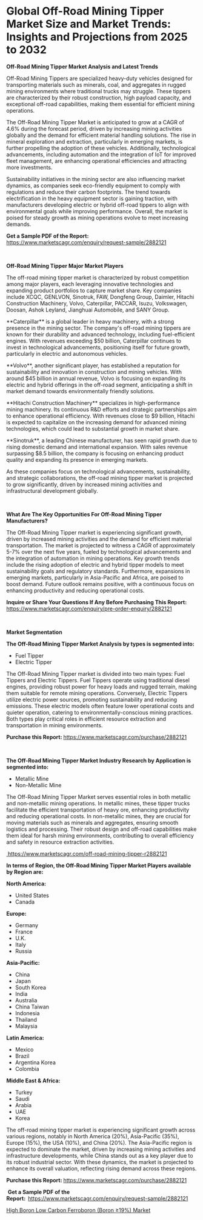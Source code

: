 <p><h1>Global Off-Road Mining Tipper Market Size and Market Trends: Insights and Projections from 2025 to 2032</h1></p><p><strong>Off-Road Mining Tipper Market Analysis and Latest Trends</strong></p>
<p><p>Off-Road Mining Tippers are specialized heavy-duty vehicles designed for transporting materials such as minerals, coal, and aggregates in rugged mining environments where traditional trucks may struggle. These tippers are characterized by their robust construction, high payload capacity, and exceptional off-road capabilities, making them essential for efficient mining operations.</p><p>The Off-Road Mining Tipper Market is anticipated to grow at a CAGR of 4.6% during the forecast period, driven by increasing mining activities globally and the demand for efficient material handling solutions. The rise in mineral exploration and extraction, particularly in emerging markets, is further propelling the adoption of these vehicles. Additionally, technological advancements, including automation and the integration of IoT for improved fleet management, are enhancing operational efficiencies and attracting more investments.</p><p>Sustainability initiatives in the mining sector are also influencing market dynamics, as companies seek eco-friendly equipment to comply with regulations and reduce their carbon footprints. The trend towards electrification in the heavy equipment sector is gaining traction, with manufacturers developing electric or hybrid off-road tippers to align with environmental goals while improving performance. Overall, the market is poised for steady growth as mining operations evolve to meet increasing demands.</p></p>
<p><strong>Get a Sample PDF of the Report:&nbsp;</strong> <a href="https://www.marketscagr.com/enquiry/request-sample/2882121?utm_campaign=2138&utm_medium=2&utm_source=Github&utm_content=ia&utm_term=12032025&utm_id=off-road-mining-tipper">https://www.marketscagr.com/enquiry/request-sample/2882121</a></p>
<p>&nbsp;</p>
<p><strong>Off-Road Mining Tipper Major Market Players</strong></p>
<p><p>The off-road mining tipper market is characterized by robust competition among major players, each leveraging innovative technologies and expanding product portfolios to capture market share. Key companies include XCQC, GENLVON, Sinotruk, FAW, Dongfeng Group, Daimler, Hitachi Construction Machinery, Volvo, Caterpillar, PACCAR, Isuzu, Volkswagen, Doosan, Ashok Leyland, Jianghuai Automobile, and SANY Group.</p><p>**Caterpillar** is a global leader in heavy machinery, with a strong presence in the mining sector. The company's off-road mining tippers are known for their durability and advanced technology, including fuel-efficient engines. With revenues exceeding $50 billion, Caterpillar continues to invest in technological advancements, positioning itself for future growth, particularly in electric and autonomous vehicles.</p><p>**Volvo**, another significant player, has established a reputation for sustainability and innovation in construction and mining vehicles. With around $45 billion in annual revenue, Volvo is focusing on expanding its electric and hybrid offerings in the off-road segment, anticipating a shift in market demand towards environmentally friendly solutions.</p><p>**Hitachi Construction Machinery** specializes in high-performance mining machinery. Its continuous R&D efforts and strategic partnerships aim to enhance operational efficiency. With revenues close to $9 billion, Hitachi is expected to capitalize on the increasing demand for advanced mining technologies, which could lead to substantial growth in market share.</p><p>**Sinotruk**, a leading Chinese manufacturer, has seen rapid growth due to rising domestic demand and international expansion. With sales revenue surpassing $8.5 billion, the company is focusing on enhancing product quality and expanding its presence in emerging markets.</p><p>As these companies focus on technological advancements, sustainability, and strategic collaborations, the off-road mining tipper market is projected to grow significantly, driven by increased mining activities and infrastructural development globally.</p></p>
<p>&nbsp;</p>
<p><strong>What Are The Key Opportunities For Off-Road Mining Tipper Manufacturers?</strong></p>
<p><p>The Off-Road Mining Tipper market is experiencing significant growth, driven by increased mining activities and the demand for efficient material transportation. The market is projected to witness a CAGR of approximately 5-7% over the next five years, fueled by technological advancements and the integration of automation in mining operations. Key growth trends include the rising adoption of electric and hybrid tipper models to meet sustainability goals and regulatory standards. Furthermore, expansions in emerging markets, particularly in Asia-Pacific and Africa, are poised to boost demand. Future outlook remains positive, with a continuous focus on enhancing productivity and reducing operational costs.</p></p>
<p><strong>Inquire or Share Your Questions If Any Before Purchasing This Report:</strong> <a href="https://www.marketscagr.com/enquiry/pre-order-enquiry/2882121?utm_campaign=2138&utm_medium=2&utm_source=Github&utm_content=ia&utm_term=12032025&utm_id=off-road-mining-tipper">https://www.marketscagr.com/enquiry/pre-order-enquiry/2882121</a></p>
<p>&nbsp;</p>
<p><strong>Market Segmentation</strong></p>
<p><strong>The Off-Road Mining Tipper Market Analysis by types is segmented into:</strong></p>
<p><ul><li>Fuel Tipper</li><li>Electric Tipper</li></ul></p>
<p><p>The Off-Road Mining Tipper market is divided into two main types: Fuel Tippers and Electric Tippers. Fuel Tippers operate using traditional diesel engines, providing robust power for heavy loads and rugged terrain, making them suitable for remote mining operations. Conversely, Electric Tippers utilize electric power sources, promoting sustainability and reducing emissions. These electric models often feature lower operational costs and quieter operation, catering to environmentally-conscious mining practices. Both types play critical roles in efficient resource extraction and transportation in mining environments.</p></p>
<p><strong>Purchase this Report:&nbsp;</strong><a href="https://www.marketscagr.com/purchase/2882121?utm_campaign=2138&utm_medium=2&utm_source=Github&utm_content=ia&utm_term=12032025&utm_id=off-road-mining-tipper">https://www.marketscagr.com/purchase/2882121</a></p>
<p>&nbsp;</p>
<p><strong>The Off-Road Mining Tipper Market Industry Research by Application is segmented into:</strong></p>
<p><ul><li>Metallic Mine</li><li>Non-Metallic Mine</li></ul></p>
<p><p>The Off-Road Mining Tipper Market serves essential roles in both metallic and non-metallic mining operations. In metallic mines, these tipper trucks facilitate the efficient transportation of heavy ore, enhancing productivity and reducing operational costs. In non-metallic mines, they are crucial for moving materials such as minerals and aggregates, ensuring smooth logistics and processing. Their robust design and off-road capabilities make them ideal for harsh mining environments, contributing to overall efficiency and safety in resource extraction activities.</p></p>
<p><a href="https://www.marketscagr.com/off-road-mining-tipper-r2882121?utm_campaign=2138&utm_medium=2&utm_source=Github&utm_content=ia&utm_term=12032025&utm_id=off-road-mining-tipper">&nbsp;https://www.marketscagr.com/off-road-mining-tipper-r2882121</a></p>
<p><strong>In terms of Region, the Off-Road Mining Tipper Market Players available by Region are:</strong></p>
<p>
    <p> <strong> North America: </strong>
        <ul>
            <li>United States</li>
            <li>Canada</li>
        </ul>
        </p> 
    <p> <strong> Europe: </strong>
        <ul>
            <li>Germany</li>
            <li>France</li>
            <li>U.K.</li>
            <li>Italy</li>
            <li>Russia</li>
        </ul>
        </p> 
    <p> <strong> Asia-Pacific: </strong>
        <ul>
            <li>China</li>
            <li>Japan</li>
            <li>South Korea</li>
            <li>India</li>
            <li>Australia</li>
            <li>China Taiwan</li>
            <li>Indonesia</li>
            <li>Thailand</li>
            <li>Malaysia</li>
        </ul>
        </p> 
    <p> <strong> Latin America: </strong>
        <ul>
            <li>Mexico</li>
            <li>Brazil</li>
            <li>Argentina Korea</li>
            <li>Colombia</li>
        </ul>
        </p> 
    <p> <strong> Middle East & Africa: </strong>
        <ul>
            <li>Turkey</li>
            <li>Saudi</li>
            <li>Arabia</li>
            <li>UAE</li>
            <li>Korea</li>
        </ul>
    </p>
    </p>
<p><p>The off-road mining tipper market is experiencing significant growth across various regions, notably in North America (20%), Asia-Pacific (35%), Europe (15%), the USA (10%), and China (20%). The Asia-Pacific region is expected to dominate the market, driven by increasing mining activities and infrastructure developments, while China stands out as a key player due to its robust industrial sector. With these dynamics, the market is projected to enhance its overall valuation, reflecting rising demand across these regions.</p></p>
<p><strong>Purchase this Report: </strong><a href="https://www.marketscagr.com/purchase/2882121?utm_campaign=2138&utm_medium=2&utm_source=Github&utm_content=ia&utm_term=12032025&utm_id=off-road-mining-tipper">https://www.marketscagr.com/purchase/2882121</a></p>
<p>&nbsp;<strong>Get a Sample PDF of the Report:&nbsp;&nbsp;</strong><a href="https://www.marketscagr.com/enquiry/request-sample/2882121?utm_campaign=2138&utm_medium=2&utm_source=Github&utm_content=ia&utm_term=12032025&utm_id=off-road-mining-tipper">https://www.marketscagr.com/enquiry/request-sample/2882121</a></p>
<p><strong></strong></p>
<p><p><a href="https://github.com/joannesouthgate/Market-Research-Report-List-5/blob/main/high-boron-low-carbon-ferroboron-boron-19-market.md?utm_campaign=2138&utm_medium=2&utm_source=Github&utm_content=ia&utm_term=12032025&utm_id=off-road-mining-tipper">High Boron Low Carbon Ferroboron (Boron ≥19%) Market</a></p></p>